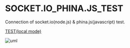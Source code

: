 # SOCKET.IO_PHINA.JS_TEST
Connection of socket.io(node.js) &amp; phina.js(javascript) test.

[TEST(local mode)](https://piteredo.github.io/RPG_TEST_2018/.)

<img alt="uml" src="https://github.com/piteredo/SOCKET.IO_PHINA.JS_TEST/blob/master/uml.png" />
